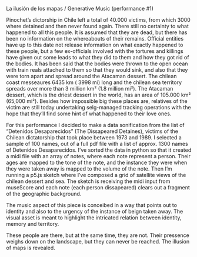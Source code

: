 La ilusión de los mapas / Generative Music (performance #1)

Pinochet’s dictorship in Chile left a total of 40.000 victims, from which 3000 where detained and then never found again. There still no certainty to what happened to all this people. It is assumed that they are dead, but there has been no information on the whereabouts of their remains. Official entities have up to this date not release information on what exactly happened to these people, but a few ex-officials involved with the tortures and killings have given out some leads to what they did to them and how they got rid of the bodies. It has been said that the bodies were thrown to the open ocean with train reals attached to them so that they would sink, and also that they were torn apart and spread around the Atacaman dessert. The chilean coast messeaures 6435 km ( 3998 mi) long and the chilean sea territory spreads over more than 3 million km²  (1.8 million mi²). The Atacaman dessert, which is the driest dessert in the world, has an area of 105.000 km² (65,000 mi²). Besides how impossible big these places are, relatives of the victim are still today undertaking selg-managed tracking operations with the hope that they’ll find some hint of what happened to their love ones. 

For this performance I decided to make a data sonification from the list of “Detenidos Desaparecidos” (The Dissapeared Detaines), victims of the Chilean dictatorship that took place between 1973 and 1989. 
I selected a sample of 100 names, out of a full pdf file with a list of approx. 1300 names of Detenidos Desaparecidos.
I’ve sorted the data in python so that it created a midi file with an array of notes, where each note represent a person. Their ages are mapped to the tone of the note, and the instance they were when they were taken away is mapped to the volume of the note. 
Then I’m running a p5.js sketch where I’ve composed a grid of satellite views of the chilean dessert and sea. The sketch is receiving the midi input from museScore and each note (each person dissapeared) clears out a fragment of the geographic background.

The music aspect of this piece is conceibed in a way that points out to identity and also to the urgency of the instance of beign taken away. The visual asset is meant to highlight the intricated relation between identity, memory and territory. 

These people are there, but at the same time, they are not. Their pressence weighs down on the landscape, but they can never be reached. The illusion of maps is revealed. 



